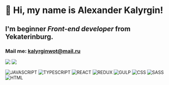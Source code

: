 #  👋 Hi, my name is **Alexander Kalyrgin**!
## I'm beginner *Front-end developer* from Yekaterinburg.
### Mail me: kalyrginwot@mail.ru

![](https://github-readme-stats.vercel.app/api?username=meisoff&show_icons=true&count_private=true)
![](https://github-readme-stats.vercel.app/api/top-langs/?username=meisoff&layout=compact)

![JAVASCRIPT](https://img.shields.io/badge/-JAVASCRIPT-090909?style=for-the-badge&logo=JAVASCRIPT)
![TYPESCRIPT](https://img.shields.io/badge/-TYPESCRIPT-090909?style=for-the-badge&logo=TYPESCRIPT)
![REACT](https://img.shields.io/badge/-REACTJS-090909?style=for-the-badge&logo=REACT)
![REDUX](https://img.shields.io/badge/-REDUX-090909?style=for-the-badge&logo=REDUX)
![GULP](https://img.shields.io/badge/-GULP-090909?style=for-the-badge&logo=GULP)
![CSS](https://img.shields.io/badge/-CSS-090909?style=for-the-badge&logo=CSS3)
![SASS](https://img.shields.io/badge/-SASS-090909?style=for-the-badge&logo=SASS)
![HTML](https://img.shields.io/badge/-HTML-090909?style=for-the-badge&logo=html5)
